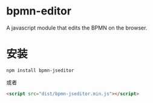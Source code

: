 # bpmn-editor
A javascript module that edits the BPMN on the browser.

# 安装
```shell script
npm install bpmn-jseditor
```
或者
```html
<script src="dist/bpmn-jseditor.min.js"></script>
```
